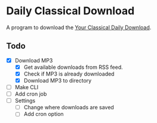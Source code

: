 # Daily Classical Download

A program to download the
[Your Classical Daily Download](https://www.yourclassical.org/daily-download).

## Todo

- [x] Download MP3
  - [x] Get available downloads from RSS feed.
  - [x] Check if MP3 is already downloaded
  - [x] Download MP3 to directory
- [ ] Make CLI
- [ ] Add cron job
- [ ] Settings
  - [ ] Change where downloads are saved
  - [ ] Add cron option
